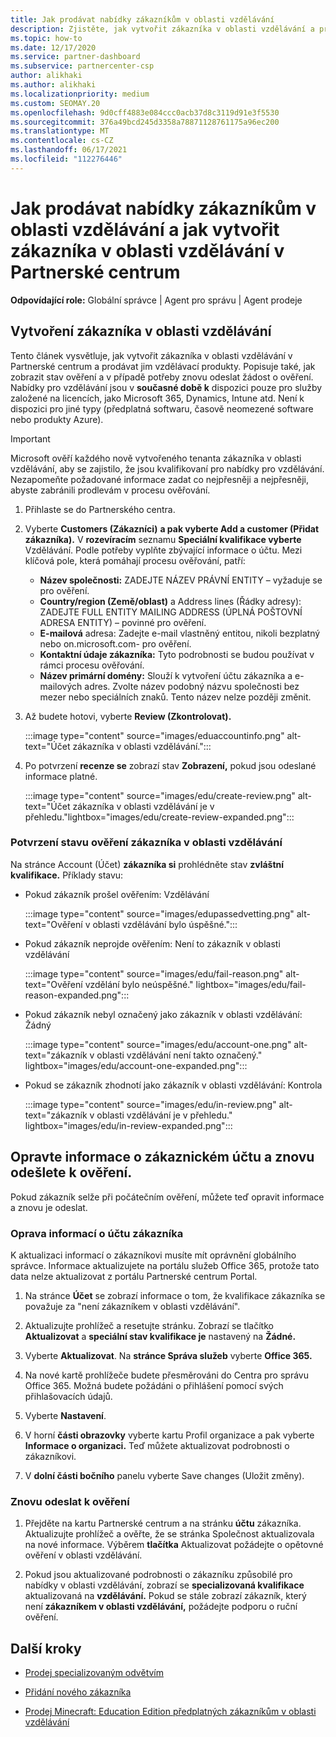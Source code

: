 ```yaml
---
title: Jak prodávat nabídky zákazníkům v oblasti vzdělávání
description: Zjistěte, jak vytvořit zákazníka v oblasti vzdělávání a prodávat jim nabídky v Partnerské centrum. Zahrnuje potvrzení stavu ověření pro vašeho zákazníka v oblasti vzdělávání.
ms.topic: how-to
ms.date: 12/17/2020
ms.service: partner-dashboard
ms.subservice: partnercenter-csp
author: alikhaki
ms.author: alikhaki
ms.localizationpriority: medium
ms.custom: SEOMAY.20
ms.openlocfilehash: 9d0cff4883e084ccc0acb37d8c3119d91e3f5530
ms.sourcegitcommit: 376a49bcd245d3358a78871128761175a96ec200
ms.translationtype: MT
ms.contentlocale: cs-CZ
ms.lasthandoff: 06/17/2021
ms.locfileid: "112276446"
---
```

# <a name="how-to-sell-offers-to-education-customers-and-how-to-create-an-education-customer-in-partner-center"></a>Jak prodávat nabídky zákazníkům v oblasti vzdělávání a jak vytvořit zákazníka v oblasti vzdělávání v Partnerské centrum

**Odpovídající role:** Globální správce | Agent pro správu | Agent prodeje

## <a name="create-an-education-customer"></a>Vytvoření zákazníka v oblasti vzdělávání

Tento článek vysvětluje, jak vytvořit zákazníka v oblasti vzdělávání v Partnerské centrum a prodávat jim vzdělávací produkty. Popisuje také, jak zobrazit stav ověření a v případě potřeby znovu odeslat žádost o ověření. Nabídky pro vzdělávání jsou v **současné době k** dispozici pouze pro služby založené na licencích, jako Microsoft 365, Dynamics, Intune atd. Není k dispozici pro jiné typy (předplatná softwaru, časově neomezené software nebo produkty Azure).

> [!IMPORTANT]
> Microsoft ověří každého nově vytvořeného tenanta zákazníka v oblasti vzdělávání, aby se zajistilo, že jsou kvalifikovaní pro nabídky pro vzdělávání.  Nezapomeňte požadované informace zadat co nejpřesněji a nejpřesněji, abyste zabránili prodlevám v procesu ověřování.

1. Přihlaste se do Partnerského centra.

2. Vyberte **Customers (Zákazníci)** **a pak vyberte Add a customer (Přidat zákazníka).** V **rozevíracím** seznamu **Speciální kvalifikace vyberte** Vzdělávání.  Podle potřeby vyplňte zbývající informace o účtu.  Mezi klíčová pole, která pomáhají procesu ověřování, patří:

   - **Název společnosti:** ZADEJTE NÁZEV PRÁVNÍ ENTITY – vyžaduje se pro ověření.
   - **Country/region (Země/oblast)** a Address lines (Řádky adresy): ZADEJTE FULL ENTITY MAILING ADDRESS (ÚPLNÁ POŠTOVNÍ ADRESA ENTITY) – povinné pro ověření.
   - **E-mailová** adresa: Zadejte e-mail vlastněný entitou, nikoli bezplatný nebo on.microsoft.com- pro ověření.
   - **Kontaktní údaje zákazníka:** Tyto podrobnosti se budou používat v rámci procesu ověřování.
   - **Název primární domény:** Slouží k vytvoření účtu zákazníka a e-mailových adres.  Zvolte název podobný názvu společnosti bez mezer nebo speciálních znaků.  Tento název nelze později změnit.

3. Až budete hotovi, vyberte **Review (Zkontrolovat).**

   :::image type="content" source="images/eduaccountinfo.png" alt-text="Účet zákazníka v oblasti vzdělávání.":::

4. Po potvrzení **recenze se** zobrazí stav **Zobrazení,** pokud jsou odeslané informace platné. 

    :::image type="content" source="images/edu/create-review.png" alt-text="Účet zákazníka v oblasti vzdělávání je v přehledu."lightbox="images/edu/create-review-expanded.png":::

### <a name="confirm-your-education-customers-verification-status"></a>Potvrzení stavu ověření zákazníka v oblasti vzdělávání

Na stránce Account (Účet) **zákazníka si** prohlédněte stav **zvláštní kvalifikace.**
Příklady stavu:

- Pokud zákazník prošel ověřením: Vzdělávání

   :::image type="content" source="images/edupassedvetting.png" alt-text="Ověření v oblasti vzdělávání bylo úspěšné.":::

- Pokud zákazník neprojde ověřením: Není to zákazník v oblasti vzdělávání

   :::image type="content" source="images/edu/fail-reason.png" alt-text="Ověření vzdělání bylo neúspěšné." lightbox="images/edu/fail-reason-expanded.png":::

- Pokud zákazník nebyl označený jako zákazník v oblasti vzdělávání: Žádný

   :::image type="content" source="images/edu/account-one.png" alt-text="zákazník v oblasti vzdělávání není takto označený." lightbox="images/edu/account-one-expanded.png":::

- Pokud se zákazník zhodnotí jako zákazník v oblasti vzdělávání: Kontrola

    :::image type="content" source="images/edu/in-review.png" alt-text="zákazník v oblasti vzdělávání je v přehledu." lightbox="images/edu/in-review-expanded.png":::

## <a name="correct-the-customer-account-info-and-resubmit-for-verification"></a>Opravte informace o zákaznickém účtu a znovu odešlete k ověření.

Pokud zákazník selže při počátečním ověření, můžete teď opravit informace a znovu je odeslat.

### <a name="correct-the-customer-account-information"></a>Oprava informací o účtu zákazníka

K aktualizaci informací o zákazníkovi musíte mít oprávnění globálního správce. Informace aktualizujete na portálu služeb Office 365, protože tato data nelze aktualizovat z portálu Partnerské centrum Portal.

1. Na stránce **Účet** se zobrazí informace o tom, že kvalifikace zákazníka se považuje za "není zákazníkem v oblasti vzdělávání".

2. Aktualizujte prohlížeč a resetujte stránku. Zobrazí se tlačítko **Aktualizovat** a **speciální stav kvalifikace je** nastavený na **Žádné.**

3. Vyberte **Aktualizovat**. Na **stránce Správa služeb** vyberte **Office 365.**

4. Na nové kartě prohlížeče budete přesměrováni do Centra pro správu Office 365. Možná budete požádáni o přihlášení pomocí svých přihlašovacích údajů.

5. Vyberte **Nastavení**.

6. V horní **části obrazovky** vyberte kartu Profil organizace a pak vyberte **Informace o organizaci.** Teď můžete aktualizovat podrobnosti o zákazníkovi.

7. V **dolní části bočního** panelu vyberte Save changes (Uložit změny).  

### <a name="resubmit-for-verification"></a>Znovu odeslat k ověření

1. Přejděte na kartu Partnerské centrum a na stránku **účtu** zákazníka. Aktualizujte prohlížeč a ověřte, že se stránka Společnost aktualizovala na nové informace. Výběrem **tlačítka** Aktualizovat požádejte o opětovné ověření v oblasti vzdělávání.

2. Pokud jsou aktualizované podrobnosti o zákazníku způsobilé pro nabídky v oblasti vzdělávání, zobrazí se **specializovaná kvalifikace** aktualizovaná na **vzdělávání.** Pokud se stále zobrazí zákazník, který není **zákazníkem v oblasti vzdělávání,** požádejte podporu o ruční ověření.

## <a name="next-steps"></a>Další kroky

- [Prodej specializovaným odvětvím](get-special-pricing-for-offers.md)

- [Přidání nového zákazníka](add-a-new-customer.md)

- [Prodej Minecraft: Education Edition předplatných zákazníkům v oblasti vzdělávání](minecraft-subscriptions.md)

